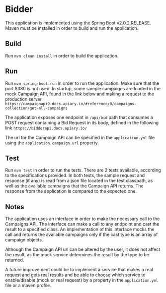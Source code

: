 # Bidder

This application is implemented using the Spring Boot v2.0.2.RELEASE.
Maven must be installed in order to build and run the application.

## Build

Run `mvn clean install` in order to build the application.
## Run

Run `mvn spring-boot:run` in order to run the application.
Make sure that the port 8080 is not used.
In startup, some sample campaigns are loaded in the mock Campaign API,
found in the link below and making a request to the production server
`https://campaignapi9.docs.apiary.io/#reference/0/campaigns-collection/get-all-campaigns`

The application exposes one endpoint in `/api/bid` path that consumes a POST request
containing a Bid Request in its body, defined in the following link
`https://bidderapi.docs.apiary.io/`

The url for the Campaign API can be specified in the `application.yml` file
using the `application.campaign.url` property.

## Test

Run `mvn test` in order to run the tests.
There are 2 tests available, according to the specifications provided.
In both tests, the sample request and response (if any) is read from a json file
located in the test classpath, as well as the available campaigns that the Campaign API returns.
The response from the application is compared to the expected one.

## Notes

The application uses an interface in order to make the necessary call
to the Campaigns API.
The interface can make a call to any endpoint and cast the result to a specified class.
An implementation of this interface mocks the call and returns the available campaigns
only if the cast type is an array of campaign objects.

Although the Campaign API url can be altered by the user,
it does not affect the result, as the mock service determines the result
by the type to be returned.

A future improvement could be to implement a service that makes a real request
and gets real results and be able to choose which service to enable/disable (mock or real request)
by a property in the `application.yml` file or a maven profile.
